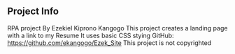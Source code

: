 ## Project Info
RPA project
By Ezekiel Kiprono Kangogo
This project creates a landing page with a link to my Resume
It uses basic CSS stying
GitHub: https://github.com/ekangogo/Ezek_Site
This project is not copyrighted


